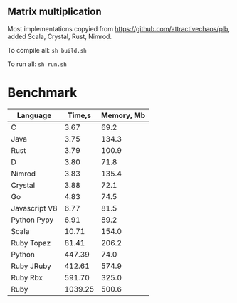 Matrix multiplication
---------------------

Most implementations copyied from https://github.com/attractivechaos/plb, added Scala, Crystal, Rust, Nimrod.

To compile all: `sh build.sh`

To run all: `sh run.sh`

# Benchmark

| Language        | Time,s  | Memory, Mb |
| --------------- | ------- | ---------- |
| C               | 3.67    | 69.2       |
| Java            | 3.75    | 134.3      |
| Rust            | 3.79    | 100.9      |
| D               | 3.80    | 71.8       |
| Nimrod          | 3.83    | 135.4      |
| Crystal         | 3.88    | 72.1       |
| Go              | 4.83    | 74.5       |
| Javascript V8   | 6.77    | 81.5       |
| Python Pypy     | 6.91    | 89.2       |
| Scala           | 10.71   | 154.0      |
| Ruby Topaz      | 81.41   | 206.2      |
| Python          | 447.39  | 74.0       |
| Ruby JRuby      | 412.61  | 574.9      |
| Ruby Rbx        | 591.70  | 325.0      |
| Ruby            | 1039.25 | 500.6      |
